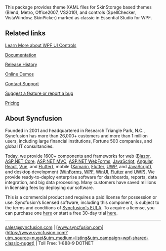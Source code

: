 This package provides theme XAML files for SkinStorage based themes (Blend, Metro, Office2007, VS2010), and controls (SpellChecker, VistaWindow, SkinPicker) marked as classic in Essential Studio for WPF.

## Related links
[Learn More about WPF UI Controls](https://www.syncfusion.com/wpf-controls?utm_source=nuget&utm_medium=listing&utm_campaign=wpf-shared-classic-nuget)

[Documentation](https://help.syncfusion.com/wpf/overview?utm_source=nuget&utm_medium=listing&utm_campaign=wpf-shared-classic-nuget)

[Release History](https://help.syncfusion.com/wpf/release-notes/v19.4.0.38?utm_source=nuget&utm_medium=listing&utm_campaign=wpf-shared-classic-nuget)

[Online Demos](https://github.com/syncfusion/wpf-demos?utm_source=nuget&utm_medium=listing&utm_campaign=wpf-shared-classic-nuget)

[Contact Support](https://www.syncfusion.com/support/directtrac/incidents/newincident/?utm_source=nuget&utm_medium=listing&utm_campaign=wpf-shared-classic-nuget)

[Suggest a feature or report a bug](https://www.syncfusion.com/feedback/wpf?utm_source=nuget&utm_medium=listing&utm_campaign=wpf-shared-classic-nuget)

[Pricing](https://www.syncfusion.com/sales/products/wpf?utm_source=nuget&utm_medium=listing&utm_campaign=wpf-shared-classic-nuget)

## About Syncfusion
Founded in 2001 and headquartered in Research Triangle Park, N.C., Syncfusion has more than 26,000+ customers and more than 1 million users, including large financial institutions, Fortune 500 companies, and global IT consultancies.

Today, we provide 1600+ components and frameworks for web ([Blazor](https://www.syncfusion.com/blazor-components?utm_source=nuget&utm_medium=listing&utm_campaign=wpf-shared-classic-nuget), [ASP.NET Core](https://www.syncfusion.com/aspnet-core-ui-controls?utm_source=nuget&utm_medium=listing&utm_campaign=wpf-shared-classic-nuget), [ASP.NET MVC](https://www.syncfusion.com/aspnet-mvc-ui-controls?utm_source=nuget&utm_medium=listing&utm_campaign=wpf-shared-classic-nuget), [ASP.NET WebForms](https://www.syncfusion.com/jquery/aspnet-webforms-ui-controls?utm_source=nuget&utm_medium=listing&utm_campaign=wpf-shared-classic-nuget), [JavaScript](https://www.syncfusion.com/javascript-ui-controls?utm_source=nuget&utm_medium=listing&utm_campaign=wpf-shared-classic-nuget), [Angular](https://www.syncfusion.com/angular-ui-components?utm_source=nuget&utm_medium=listing&utm_campaign=wpf-shared-classic-nuget), [React](https://www.syncfusion.com/react-ui-components?utm_source=nuget&utm_medium=listing&utm_campaign=wpf-shared-classic-nuget), [Vue](https://www.syncfusion.com/vue-ui-components?utm_source=nuget&utm_medium=listing&utm_campaign=wpf-shared-classic-nuget), and [Flutter](https://www.syncfusion.com/flutter-widgets?utm_source=nuget&utm_medium=listing&utm_campaign=wpf-shared-classic-nuget)), mobile ([Xamarin](https://www.syncfusion.com/xamarin-ui-controls?utm_source=nuget&utm_medium=listing&utm_campaign=wpf-shared-classic-nuget), [Flutter](https://www.syncfusion.com/flutter-widgets?utm_source=nuget&utm_medium=listing&utm_campaign=wpf-shared-classic-nuget), [UWP](https://www.syncfusion.com/uwp-ui-controls?utm_source=nuget&utm_medium=listing&utm_campaign=wpf-shared-classic-nuget), and [JavaScript](https://www.syncfusion.com/javascript-ui-controls?utm_source=nuget&utm_medium=listing&utm_campaign=wpf-shared-classic-nuget)), and desktop development ([WinForms](https://www.syncfusion.com/winforms-ui-controls?utm_source=nuget&utm_medium=listing&utm_campaign=wpf-shared-classic-nuget), [WPF](https://www.syncfusion.com/wpf-ui-controls?utm_source=nuget&utm_medium=listing&utm_campaign=wpf-shared-classic-nuget), [WinUI](https://www.syncfusion.com/winui-controls?utm_source=nuget&utm_medium=listing&utm_campaign=wpf-shared-classic-nuget), [Flutter](https://www.syncfusion.com/flutter-widgets?utm_source=nuget&utm_medium=listing&utm_campaign=wpf-shared-classic-nuget) and [UWP](https://www.syncfusion.com/uwp-ui-controls?utm_source=nuget&utm_medium=listing&utm_campaign=wpf-shared-classic-nuget)). We provide ready-to-deploy enterprise software for dashboards, reports, data integration, and big data processing. Many customers have saved millions in licensing fees by deploying our software.


This is a commercial product and requires a paid license for possession or use. Syncfusion’s licensed software, including this component, is subject to the terms and conditions of [Syncfusion's EULA](https://www.syncfusion.com/eula/es/?utm_source=nuget&utm_medium=listing&utm_campaign=wpf-shared-classic-nuget). To acquire a license, you can purchase one [here]( https://www.syncfusion.com/sales/products?utm_source=nuget&utm_medium=listing&utm_campaign=wpf-shared-classic-nuget) or start a free 30-day trial [here](https://www.syncfusion.com/account/manage-trials/start-trials?utm_source=nuget&utm_medium=listing&utm_campaign=wpf-shared-classic-nuget).

___

[sales@syncfusion.com](mailto:sales@syncfusion.com?Subject=Syncfusion%20SharedClassic%20WPF-%20NuGet) | [www.syncfusion.com](https://www.syncfusion.com?utm_source=nuget&utm_medium=listing&utm_campaign=wpf-shared-classic-nuget) | Toll Free: 1-888-9 DOTNET


